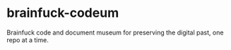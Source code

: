 # brainfuck-codeum
Brainfuck code and document museum for preserving the digital past, one repo at a time.
